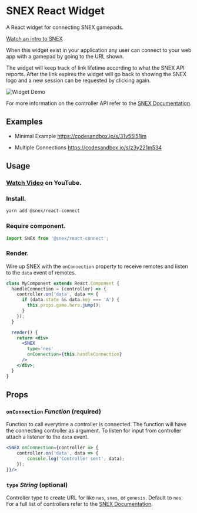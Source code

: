 # SNEX React Widget

A React widget for connecting SNEX gamepads. 

[Watch an intro to SNEX](https://www.youtube.com/watch?v=M0Zpn2V_xac "JS Gamepad API over Air")




When this widget exist in your application any user can connect to your web app with a gamepad by going to the URL shown.

The widget will keep track of link lifetime according to what the SNEX API reports. After the link expires the widget will go back to showing the SNEX logo and a new session can be requested by clicking again.

![Widget Demo](http://i.imgur.com/WSnTxFt.gif "Widget demo")

For more information on the controller API refer to the [SNEX Documentation](https://github.com/snex-io/snex-web/tree/master/docs).

## Examples

* Minimal Example
  https://codesandbox.io/s/31v55l51jm
  
* Multiple Connections
  https://codesandbox.io/s/z3y221m534

## Usage

### [Watch Video](https://www.youtube.com/watch?v=xFt6IpxaQ-w) on YouTube.


### Install.
```bash
yarn add @snex/react-connect
```

### Require component.
```js
import SNEX from '@snex/react-connect';
```

### Render.

Wire up SNEX with the `onConnection` property to receive remotes and listen to the `data` event of remotes.

```jsx
class MyComponent extends React.Component {
  handleConnection = (controller) => {
    controller.on('data', data => {
      if (data.state && data.key === 'A') {
        this.props.game.hero.jump();
      }
    });
  }

  render() {
    return <div>
      <SNEX
        type='nes'
        onConnection={this.handleConnection}
      />
    </div>;
  }
}
```

## Props
### `onConnection` *Function* (required)
Function to call everytime a controller is connected. The function will have the connecting controller as argument. To listen for input from controller attach a listener to the `data` event.
```jsx
<SNEX onConnection={controller => {
    controller.on('data', data => {
        console.log('Controller sent', data);
    });
}}/>
```

### `type` *String* (optional)
Controller type to create URL for like `nes`, `snes`, or `genesis`. Default to `nes`. For a full list of controllers refer to the [SNEX Documentation](https://github.com/snex-io/snex-web/tree/master/docs).

